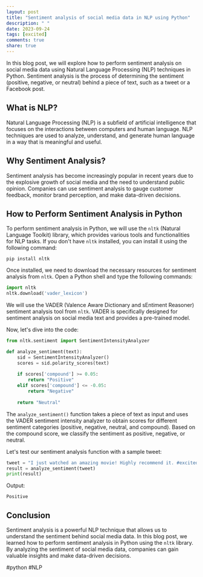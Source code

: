 ```yaml
---
layout: post
title: "Sentiment analysis of social media data in NLP using Python"
description: " "
date: 2023-09-24
tags: [excited]
comments: true
share: true
---
```


In this blog post, we will explore how to perform sentiment analysis on social media data using Natural Language Processing (NLP) techniques in Python. Sentiment analysis is the process of determining the sentiment (positive, negative, or neutral) behind a piece of text, such as a tweet or a Facebook post.

## What is NLP?

Natural Language Processing (NLP) is a subfield of artificial intelligence that focuses on the interactions between computers and human language. NLP techniques are used to analyze, understand, and generate human language in a way that is meaningful and useful.

## Why Sentiment Analysis?

Sentiment analysis has become increasingly popular in recent years due to the explosive growth of social media and the need to understand public opinion. Companies can use sentiment analysis to gauge customer feedback, monitor brand perception, and make data-driven decisions.

## How to Perform Sentiment Analysis in Python

To perform sentiment analysis in Python, we will use the `nltk` (Natural Language Toolkit) library, which provides various tools and functionalities for NLP tasks. If you don't have `nltk` installed, you can install it using the following command:

```
pip install nltk
```

Once installed, we need to download the necessary resources for sentiment analysis from `nltk`. Open a Python shell and type the following commands:

```python
import nltk
nltk.download('vader_lexicon')
```

We will use the VADER (Valence Aware Dictionary and sEntiment Reasoner) sentiment analysis tool from `nltk`. VADER is specifically designed for sentiment analysis on social media text and provides a pre-trained model.

Now, let's dive into the code:

```python
from nltk.sentiment import SentimentIntensityAnalyzer

def analyze_sentiment(text):
    sid = SentimentIntensityAnalyzer()
    scores = sid.polarity_scores(text)
    
    if scores['compound'] >= 0.05:
        return "Positive"
    elif scores['compound'] <= -0.05:
        return "Negative"
    
    return "Neutral"
```

The `analyze_sentiment()` function takes a piece of text as input and uses the VADER sentiment intensity analyzer to obtain scores for different sentiment categories (positive, negative, neutral, and compound). Based on the compound score, we classify the sentiment as positive, negative, or neutral.

Let's test our sentiment analysis function with a sample tweet:

```python
tweet = "I just watched an amazing movie! Highly recommend it. #excited"
result = analyze_sentiment(tweet)
print(result)
```

Output:
```
Positive
```

## Conclusion

Sentiment analysis is a powerful NLP technique that allows us to understand the sentiment behind social media data. In this blog post, we learned how to perform sentiment analysis in Python using the `nltk` library. By analyzing the sentiment of social media data, companies can gain valuable insights and make data-driven decisions.

#python #NLP